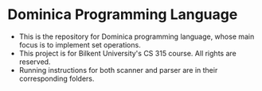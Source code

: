 # Dominica Programming Language
- This is the repository for Dominica programming language, whose main focus is to implement set operations. 
- This project is for Bilkent University's CS 315 course. All rights are reserved.
- Running instructions for both scanner and parser are in their corresponding folders.